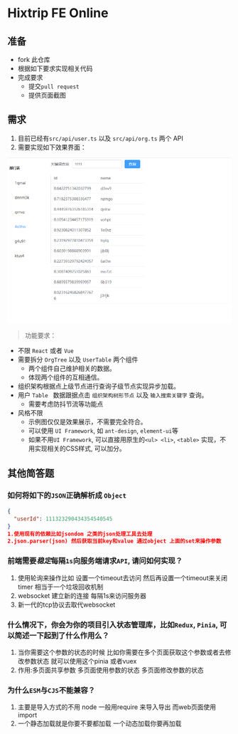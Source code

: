 # Hixtrip FE Online

## 准备

- fork 此仓库
- 根据如下要求实现相关代码
- 完成要求
  - 提交`pull request`
  - 提供页面截图

## 需求

1. 目前已经有`src/api/user.ts` 以及 `src/api/org.ts` 两个 API
2. 需要实现如下效果界面：

![](./docs/preview.png)

> 功能要求：
- 不限 ```React``` 或者 ```Vue```
- 需要拆分 `OrgTree` 以及 `UserTable` 两个组件
  - 两个组件自己维护相关的数据。
  - 体现两个组件的互相通信。
- 组织架构根据点上级节点进行查询子级节点实现异步加载。
- 用户 ```Table ``` 数据跟据点击 ```组织架构树形节点``` 以及 ```输入搜索关键字``` 查询。
  - 需要考虑防抖节流等功能点
- 风格不限
  - 示例图仅仅是效果展示，不需要完全符合。
  - 可以使用 ```UI Framework```, 如 ```ant-design```, ```element-ui```等
  - 如果不用```UI Framework```, 可以直接用原生的```<ul> <li>```, ```<table>``` 实现，不用实现相关的CSS样式, 可以加分。

## 其他简答题

### 如何将如下的`JSON`正确解析成 `Object`
```json
{
  "userId": 111323290434354540545
}
1.使用现有的依赖比如jsondom 之类的json处理工具去处理 
2.json.parser(json) 然后获取当前key和value 通过object 上面的set来操作参数
```
### 前端需要*稳定*每隔`1s`向服务端请求`API`, 请问如何实现？
 1. 使用轮询来操作比如 设置一个timeout去访问 然后再设置一个timeout来关闭timer 相当于一个垃圾回收机制
 2. websocket 建立新的连接 每隔1s来访问服务器
 3. 新一代的tcp协议去取代websocket

### 什么情况下，你会为你的项目引入状态管理库，比如`Redux`, `Pinia`, 可以简述一下起到了什么作用么？

1. 当你需要这个参数的状态的时候 比如你需要在多个页面获取这个参数或者去修改参数状态 就可以使用这个pinia 或者vuex
2. 作用:多页面共享参数 多页面使用参数的状态 多页面修改参数的状态 

### 为什么`ESM`与`CJS`不能兼容？
1. 主要是导入方式的不用 node 一般用require 来导入导出 而web页面使用import 
2. 一个静态加载就是你要不要都加载 一个动态加载你要再加载
